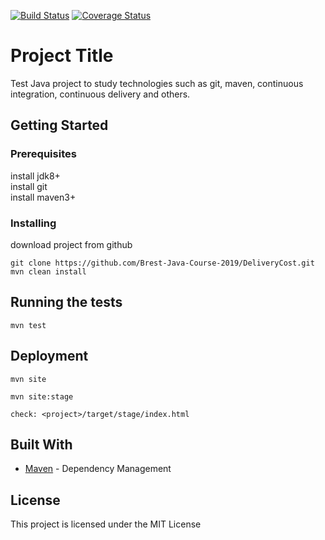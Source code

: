[![Build Status](https://travis-ci.org/Brest-Java-Course-2019/Boyko-Pavel.svg?branch=master)](https://travis-ci.org/Brest-Java-Course-2019/Boyko-Pavel)
[![Coverage Status](https://coveralls.io/repos/github/Brest-Java-Course-2019/Boyko-Pavel/badge.svg?branch=master)](https://coveralls.io/github/Brest-Java-Course-2019/Boyko-Pavel?branch=master)

# Project Title

Test Java project to study technologies such as git, maven, continuous integration, continuous delivery and others.

## Getting Started

### Prerequisites

install jdk8+  
install git  
install maven3+

### Installing

download project from github  

```
git clone https://github.com/Brest-Java-Course-2019/DeliveryCost.git  
mvn clean install
```

## Running the tests

```
mvn test
```

## Deployment

```
mvn site  
  
mvn site:stage  
  
check: <project>/target/stage/index.html  
```  

## Built With

* [Maven](https://maven.apache.org/) - Dependency Management

## License

This project is licensed under the MIT License  

